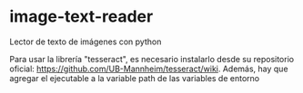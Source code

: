 # image-text-reader

Lector de texto de imágenes con python

Para usar la librería "tesseract", es necesario instalarlo desde su repositorio oficial: https://github.com/UB-Mannheim/tesseract/wiki.
Además, hay que agregar el ejecutable a la variable path de las variables de entorno
